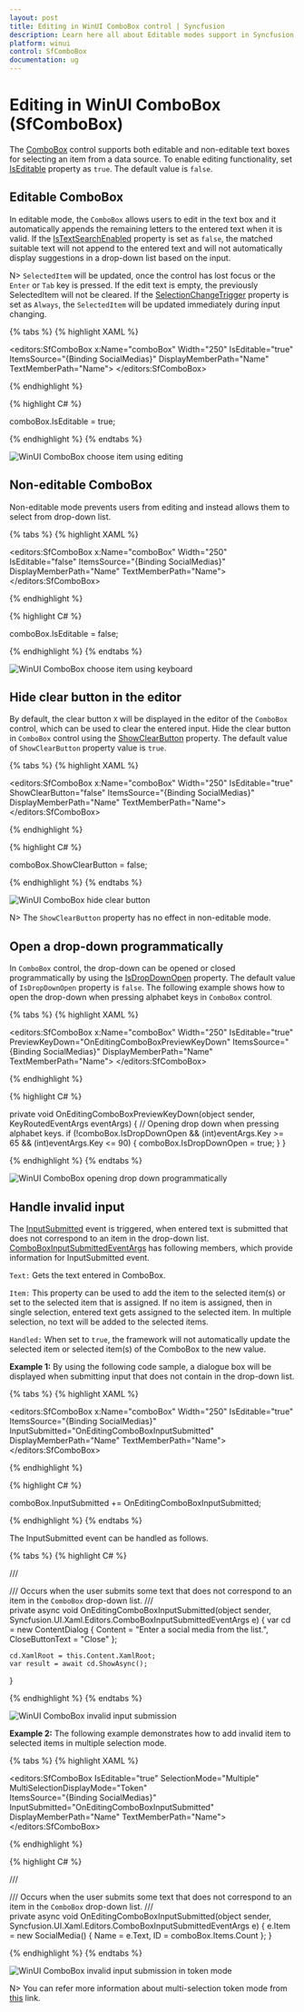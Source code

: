 ```yaml
---
layout: post
title: Editing in WinUI ComboBox control | Syncfusion
description: Learn here all about Editable modes support in Syncfusion WinUI ComboBox (multi-select ComboBox) control and more.
platform: winui
control: SfComboBox
documentation: ug
---
```


# Editing in WinUI ComboBox (SfComboBox)

The [ComboBox](https://help.syncfusion.com/cr/winui/Syncfusion.UI.Xaml.Editors.SfComboBox.html) control supports both editable and non-editable text boxes for selecting an item from a data source. To enable editing functionality, set [IsEditable](https://help.syncfusion.com/cr/winui/Syncfusion.UI.Xaml.Editors.SfComboBox.html#Syncfusion_UI_Xaml_Editors_SfComboBox_IsEditable) property as `true`. The default value is `false`.

## Editable ComboBox

In editable mode, the `ComboBox` allows users to edit in the text box and it automatically appends the remaining letters to the entered text when it is valid. If the [IsTextSearchEnabled](https://help.syncfusion.com/cr/winui/Syncfusion.UIXaml_Editors.Xaml.Editors.SfComboBox.html#Syncfusion_UI__SfComboBox_IsTextSearchEnabled) property is set as `false`, the matched suitable text will not append to the entered text and will not automatically display suggestions in a drop-down list based on the input.

N> `SelectedItem` will be updated, once the control has lost focus or the `Enter` or `Tab` key is pressed. If the edit text is empty, the previously SelectedItem will not be cleared. If the [SelectionChangeTrigger](https://help.syncfusion.com/cr/winui/Syncfusion.UI.Xaml.Editors.SfComboBox.html#Syncfusion_UI_Xaml_Editors_SfComboBox_SelectionChangeTrigger) property is set as `Always`, the `SelectedItem` will be updated immediately during input changing. 

{% tabs %}
{% highlight XAML %}

<editors:SfComboBox x:Name="comboBox"
                    Width="250"
                    IsEditable="true"
                    ItemsSource="{Binding SocialMedias}"
                    DisplayMemberPath="Name"
                    TextMemberPath="Name">
</editors:SfComboBox>

{% endhighlight %}

{% highlight C# %}

comboBox.IsEditable = true;

{% endhighlight %}
{% endtabs %}

![WinUI ComboBox choose item using editing](Editing_images/winui-combobox-edit-mode.gif)

## Non-editable ComboBox

Non-editable mode prevents users from editing and instead allows them to select from drop-down list.

{% tabs %}
{% highlight XAML %}

<editors:SfComboBox x:Name="comboBox"
                    Width="250"
                    IsEditable="false"
                    ItemsSource="{Binding SocialMedias}"
                    DisplayMemberPath="Name"
                    TextMemberPath="Name">
</editors:SfComboBox>

{% endhighlight %}

{% highlight C# %}

comboBox.IsEditable = false;

{% endhighlight %}
{% endtabs %}

![WinUI ComboBox choose item using keyboard](Editing_images/winui-combobox-non-edit-mode.gif)

## Hide clear button in the editor

By default, the clear button `X` will be displayed in the editor of the `ComboBox` control, which can be used to clear the entered input. Hide the clear button in `ComboBox` control using the [ShowClearButton](https://help.syncfusion.com/cr/winui/Syncfusion.UI.Xaml.Editors.SfDropDownListBase.html#Syncfusion_UI_Xaml_Editors_SfDropDownListBase_ShowClearButton) property. The default value of `ShowClearButton` property value is `true`.

{% tabs %}
{% highlight XAML %}

<editors:SfComboBox x:Name="comboBox"
                    Width="250"
                    IsEditable="true"
                    ShowClearButton="false"
                    ItemsSource="{Binding SocialMedias}"
                    DisplayMemberPath="Name"
                    TextMemberPath="Name">
</editors:SfComboBox>

{% endhighlight %}

{% highlight C# %}

comboBox.ShowClearButton = false;

{% endhighlight %}
{% endtabs %}

![WinUI ComboBox hide clear button](Editing_images/winui-combobox-hideclearbutton.png)

N> The `ShowClearButton` property has no effect in non-editable mode.

## Open a drop-down programmatically

In `ComboBox` control, the drop-down can be opened or closed programmatically by using the [IsDropDownOpen](https://help.syncfusion.com/cr/winui/Syncfusion.UI.Xaml.Editors.SfDropDownListBase.html#Syncfusion_UI_Xaml_Editors_SfDropDownListBase_IsDropDownOpen) property. The default value of `IsDropDownOpen` property is `false`. The following example shows how to open the drop-down when pressing alphabet keys in `ComboBox` control.

{% tabs %}
{% highlight XAML %}

<editors:SfComboBox x:Name="comboBox"
                    Width="250"
                    IsEditable="true"
                    PreviewKeyDown="OnEditingComboBoxPreviewKeyDown"
                    ItemsSource="{Binding SocialMedias}"
                    DisplayMemberPath="Name"
                    TextMemberPath="Name">
</editors:SfComboBox>

{% endhighlight %}

{% highlight C# %}

private void OnEditingComboBoxPreviewKeyDown(object sender, KeyRoutedEventArgs eventArgs)
{
    // Opening drop down when pressing alphabet keys.
    if (!comboBox.IsDropDownOpen && (int)eventArgs.Key >= 65 && (int)eventArgs.Key <= 90)
    {
        comboBox.IsDropDownOpen = true;
    }
}

{% endhighlight %}
{% endtabs %}

![WinUI ComboBox opening drop down programmatically](Editing_images/winui-combobox-open-dropdown-programmatically.gif)

## Handle invalid input 

The [InputSubmitted](https://help.syncfusion.com/cr/winui/Syncfusion.UI.Xaml.Editors.SfComboBox.html#Syncfusion_UI_Xaml_Editors_SfComboBox_InputSubmitted) event is triggered, when entered text is submitted that does not correspond to an item in the drop-down list. [ComboBoxInputSubmittedEventArgs](https://help.syncfusion.com/cr/winui/Syncfusion.UI.Xaml.Editors.ComboBoxInputSubmittedEventArgs.html) has following members, which provide information for InputSubmitted event.

`Text:` Gets the text entered in ComboBox.

`Item:` This property can be used to add the item to the selected item(s) or set to the selected item that is assigned. 
If no item is assigned, then in single selection, entered text gets assigned to the selected item. In multiple selection, no text will be added to the selected items.

`Handled:` When set to `true`, the framework will not automatically update the selected item or selected item(s) of the ComboBox to the new value.

**Example 1:** By using the following code sample, a dialogue box will be displayed when submitting input that does not contain in the drop-down list.

{% tabs %}
{% highlight XAML %}

<editors:SfComboBox x:Name="comboBox"
                    Width="250"
                    IsEditable="true"
                    ItemsSource="{Binding SocialMedias}"
                    InputSubmitted="OnEditingComboBoxInputSubmitted"
                    DisplayMemberPath="Name"
                    TextMemberPath="Name">
</editors:SfComboBox>

{% endhighlight %}

{% highlight C# %}

comboBox.InputSubmitted += OnEditingComboBoxInputSubmitted;

{% endhighlight %}
{% endtabs %}

The InputSubmitted event can be handled as follows.

{% tabs %}
{% highlight C# %}

/// <summary>
/// Occurs when the user submits some text that does not correspond to an item in the `ComboBox` drop-down list.
/// </summary>
private async void OnEditingComboBoxInputSubmitted(object sender, Syncfusion.UI.Xaml.Editors.ComboBoxInputSubmittedEventArgs e)
{
    var cd = new ContentDialog
    {
        Content = "Enter a social media from the list.",
        CloseButtonText = "Close"
    };

    cd.XamlRoot = this.Content.XamlRoot;
    var result = await cd.ShowAsync();
}

{% endhighlight %}
{% endtabs %}

![WinUI ComboBox invalid input submission](Editing_images/winui-combobox-invalid-input-submission.png)

**Example 2:** The following example demonstrates how to add invalid item to selected items in multiple selection mode.

{% tabs %}
{% highlight XAML %}

<editors:SfComboBox IsEditable="true"
                    SelectionMode="Multiple"
                    MultiSelectionDisplayMode="Token"  
                    ItemsSource="{Binding SocialMedias}"
                    InputSubmitted="OnEditingComboBoxInputSubmitted"
                    DisplayMemberPath="Name"
                    TextMemberPath="Name">
</editors:SfComboBox>

{% endhighlight %}

{% highlight C# %}

/// <summary>
/// Occurs when the user submits some text that does not correspond to an item in the `ComboBox` drop-down list.
/// </summary>
private async void OnEditingComboBoxInputSubmitted(object sender, Syncfusion.UI.Xaml.Editors.ComboBoxInputSubmittedEventArgs e)
{
    e.Item = new SocialMedia() { Name = e.Text, ID = comboBox.Items.Count };
}

{% endhighlight %}
{% endtabs %}

![WinUI ComboBox invalid input submission in token mode](Editing_images/winui-combobox-invalid-input-submission-in-token-mode.png)

N> You can refer more information about multi-selection token mode from [this](https://help.syncfusion.com/winui/combobox/selection#multiple-selection) link.